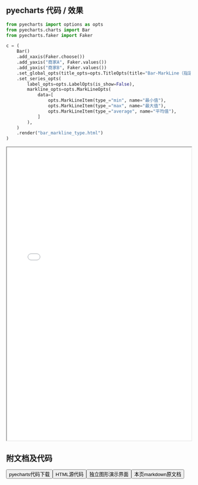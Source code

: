 
## pyecharts 代码 / 效果

```python
from pyecharts import options as opts
from pyecharts.charts import Bar
from pyecharts.faker import Faker

c = (
    Bar()
    .add_xaxis(Faker.choose())
    .add_yaxis("商家A", Faker.values())
    .add_yaxis("商家B", Faker.values())
    .set_global_opts(title_opts=opts.TitleOpts(title="Bar-MarkLine（指定类型）"))
    .set_series_opts(
        label_opts=opts.LabelOpts(is_show=False),
        markline_opts=opts.MarkLineOpts(
            data=[
                opts.MarkLineItem(type_="min", name="最小值"),
                opts.MarkLineItem(type_="max", name="最大值"),
                opts.MarkLineItem(type_="average", name="平均值"),
            ]
        ),
    )
    .render("bar_markline_type.html")
)

```

<iframe width="100%" height="800px" src="/pyecharts/Bar/bar_markline_type.html"></iframe>

## 附文档及代码

<a href="https://cdn.jsdelivr.net/gh/wfy-belief/python/docs/pyecharts/Bar/bar_markline_type.py"><button class="mybutton">pyecharts代码下载</button></a><a href="https://cdn.jsdelivr.net/gh/wfy-belief/python/docs/pyecharts/Bar/bar_markline_type.html"><button class="mybutton">HTML源代码</button></a><a href="https://python.wfyblog.cn/pyecharts/Bar/bar_markline_type.html"><button class="mybutton">独立图形演示界面</button></a><a href="https://cdn.jsdelivr.net/gh/wfy-belief/python/docs/pyecharts/Bar/bar_markline_type.md"><button class="mybutton">本页markdown原文档</button></a>